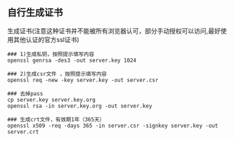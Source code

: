 ## 自行生成证书
生成证书(注意这种证书并不能被所有浏览器认可，部分手动授权可以访问,最好使用其他认证的官方ssl证书)

```shell
### 1)生成私钥，按照提示填写内容
openssl genrsa -des3 -out server.key 1024
 
### 2)生成csr文件 ，按照提示填写内容
openssl req -new -key server.key -out server.csr
 
### 去掉pass
cp server.key server.key.org 
openssl rsa -in server.key.org -out server.key
 
### 生成crt文件，有效期1年（365天）
openssl x509 -req -days 365 -in server.csr -signkey server.key -out server.crt
```

